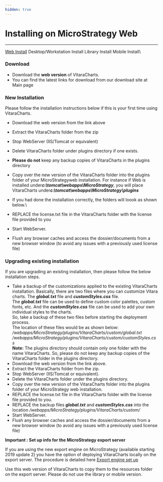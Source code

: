 ```yaml
---
hidden: true
---
```


# Installing on MicroStrategy Web



***

[Web Install](broken-reference) Desktop/Workstation Install Library Install Mobile Install\


### Download <a href="#download" id="download"></a>

* Download the **web version** of VitaraCharts.
* You can find the latest links for download from our download site at Main page

### New Installation <a href="#new-installation" id="new-installation"></a>

Please follow the installation instructions below if this is your first time using VitaraCharts.

* Download the web version from the link above
* Extract the VitaraCharts folder from the zip
* Stop WebServer (IIS/Tomcat or equivalent)
* Delete VitaraCharts folder under plugins directory if one exists.
* **Please ​do not**​ keep any backup copies of VitaraCharts in the plugins directory
* Copy over the new version of the VitaraCharts folder into the plugins folder of your MicroStrategyweb installation. For instance if Web is installed under ​_**c:\tomcat\webapps\MicroStrategy**_​, you will place VitaraCharts under ​_**c:\tomcat\webapps\MicroStrategy​\​plugins**_
* If you had done the installation correctly, the folders will loook as shown below.\

* REPLACE the license.txt file in the VitaraCharts folder with the license file provided to you
* Start WebServer.
* Flush any browser caches and access the dossier/documents from a new browser window (to avoid any issues with a previously used license file)

### Upgrading existing installation <a href="#upgrading-existing-installation" id="upgrading-existing-installation"></a>

If you are upgrading an existing installation, then please follow the below installation steps.

* Take a backup of the customizations applied to the existing VitaraCharts installation. Basically, there are two files where you can customize Vitara charts. The _**global.txt**_ file and _**customStyles.css**_ file.\
  The _**global.txt**_ file can be used to define custom color palettes, custom fonts, etc. And the _**customStyles.css**_ file can be used to add your own individual styles to the charts.\
  So, take a backup of these two files before starting the deployment process.\
  The location of these files would be as shown below:\
  _/webapps/MicroStrategy/plugins/VitaraCharts/custom/global.txt_\
  _/webapps/MicroStrategy/plugins/VitaraCharts/custom/customStyles.css_\
  **Note:** The plugins directory should contain only one folder with the name VitaraCharts. So, please ​do not​ keep any backup copies of the VitaraCharts folder in the plugins directory.
* Download the web version from the link above.
* Extract the VitaraCharts folder from the zip.
* Stop WebServer (IIS/Tomcat or equivalent).
* Delete the VitaraCharts folder under the plugins directory.
* Copy over the new version of the VitaraCharts folder into the plugins folder of your MicroStrategy web installation.
* REPLACE the license.txt file in the VitaraCharts folder with the license file provided to you.
* REPLACE the backup files _**global.txt**_ and _**customStyles.css**_ into the location _/webapps/MicroStrategy/plugins/VitaraCharts/custom/_
* Start WebServer.
* Flush any browser caches and access the dossier/documents from a new browser window (to avoid any issues with a previously used license file)

**Important : Set up info for the MicroStrategy export server**

If you are using the new export engine on MicroStrategy (available starting 2019 update 2) you have the option of deploying VitaraCharts locally on the export server. The procedure is detailed here [Export engine set up](https://community.microstrategy.com/s/article/New-Customization-Property-for-the-Export-Engine-Service?language=en\_US)

Use this web version of VitaraCharts to copy them to the resources folder on the export server. Please do not use the library or mobile version.
